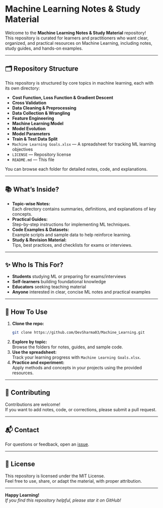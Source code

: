 # Machine Learning Notes & Study Material

Welcome to the **Machine Learning Notes & Study Material** repository!  
This repository is curated for learners and practitioners who want clear, organized, and practical resources on Machine Learning, including notes, study guides, and hands-on examples.

---

## 🗂️ Repository Structure

This repository is structured by core topics in machine learning, each with its own directory:

- **Cost Function, Loss Function & Gradient Descent**  
- **Cross Validation**  
- **Data Cleaning & Preprocessing**  
- **Data Collection & Wrangling**  
- **Feature Engineering**  
- **Machine Learning Model**  
- **Model Evolution**  
- **Model Parameters**  
- **Train & Test Data Split**  
- `Machine Learning Goals.xlsx` — A spreadsheet for tracking ML learning objectives  
- `LICENSE` — Repository license  
- `README.md` — This file

You can browse each folder for detailed notes, code, and explanations.

---

## 📚 What’s Inside?

- **Topic-wise Notes:**  
  Each directory contains summaries, definitions, and explanations of key concepts.
- **Practical Guides:**  
  Step-by-step instructions for implementing ML techniques.
- **Code Examples & Datasets:**  
  Example scripts and sample data to help reinforce learning.
- **Study & Revision Material:**  
  Tips, best practices, and checklists for exams or interviews.

---

## ✨ Who Is This For?

- **Students** studying ML or preparing for exams/interviews
- **Self-learners** building foundational knowledge
- **Educators** seeking teaching material
- **Anyone** interested in clear, concise ML notes and practical examples

---

## 🚀 How To Use

1. **Clone the repo:**  
   ```bash
   git clone https://github.com/DevSharma03/Machine_Learning.git
   ```
2. **Explore by topic:**  
   Browse the folders for notes, guides, and sample code.
3. **Use the spreadsheet:**  
   Track your learning progress with `Machine Learning Goals.xlsx`.
4. **Practice and experiment:**  
   Apply methods and concepts in your projects using the provided resources.

---

## 🤝 Contributing

Contributions are welcome!  
If you want to add notes, code, or corrections, please submit a pull request.

---

## 📬 Contact

For questions or feedback, open an [issue](https://github.com/DevSharma03/Machine_Learning/issues).

---

## 📄 License

This repository is licensed under the MIT License.  
Feel free to use, share, or adapt the material, with proper attribution.

---

**Happy Learning!**  
_If you find this repository helpful, please star it on GitHub!_
